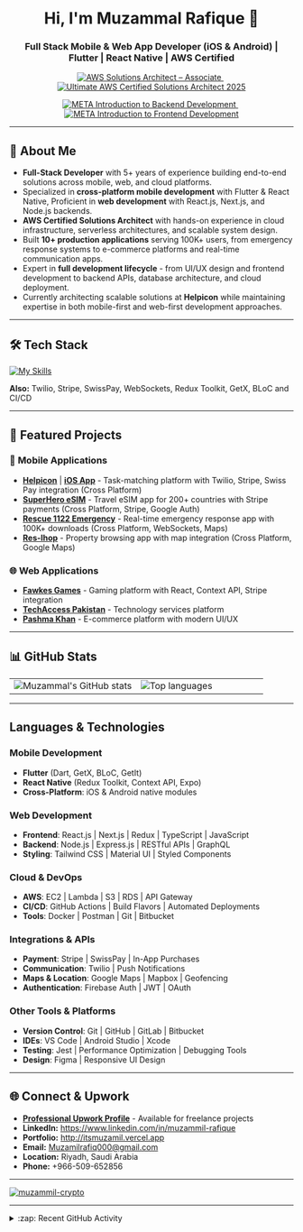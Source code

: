 <!--
Credits:
- Skill icons: https://github.com/tandpfun/skill-icons
- GitHub Stats: https://github.com/anuraghazra/github-readme-stats
-->

<h1 align="center">Hi, I'm Muzammal Rafique 👋</h1>
<h3 align="center">Full Stack Mobile & Web App Developer (iOS & Android) | Flutter | React Native | AWS Certified</h3>

<!-- ========================== CERTIFICATIONS (TOP) ========================== -->
<p align="center">
  <a href="https://www.credly.com/badges/678e4ee1-6ae2-4a0d-a08e-464085e918b0/public_url" target="_blank">
    <img alt="AWS Solutions Architect – Associate"
         src="https://img.shields.io/badge/AWS%20Solutions%20Architect%E2%80%94Associate-Verified%20(2025)-ff9900?style=for-the-badge&logo=amazonaws&logoColor=white" />
  </a>
  &nbsp;
  <a href="https://www.udemy.com/certificate/UC-83f3f0fe-e193-4dd2-af6c-35dfab2d44a4/" target="_blank">
    <img alt="Ultimate AWS Certified Solutions Architect 2025"
         src="https://img.shields.io/badge/AWS%20Cloud%20Practitioner%E2%80%94Foundational-Verified%20(2025)-232f3e?style=for-the-badge&logo=amazonaws&logoColor=white" />
  </a>
</p>
<p align="center">
  <a href="https://www.coursera.org/account/accomplishments/certificate/7L6R2C4628B5" target="_blank">
    <img alt="META Introduction to Backend Development"
         src="https://img.shields.io/badge/META%20Introduction%20to%20Backend%20Development-Verified%20(2024)-0668E1?style=for-the-badge&logo=meta&logoColor=white" />
  </a>
  &nbsp;
  <a href="https://www.coursera.org/account/accomplishments/certificate/P5JJ58ZP7ZWV" target="_blank">
    <img alt="META Introduction to Frontend Development"
         src="https://img.shields.io/badge/META%20Introduction%20to%20Frontend%20Development-Verified%20(2024)-1877F2?style=for-the-badge&logo=meta&logoColor=white" />
  </a>
</p>

---

## 🚀 About Me
- **Full-Stack Developer** with 5+ years of experience building end-to-end solutions across mobile, web, and cloud platforms.
- Specialized in **cross-platform mobile development** with Flutter & React Native, Proficient in **web development** with React.js, Next.js, and Node.js backends.
- **AWS Certified Solutions Architect** with hands-on experience in cloud infrastructure, serverless architectures, and scalable system design.
- Built **10+ production applications** serving 100K+ users, from emergency response systems to e-commerce platforms and real-time communication apps.
- Expert in **full development lifecycle** - from UI/UX design and frontend development to backend APIs, database architecture, and cloud deployment.
- Currently architecting scalable solutions at **Helpicon** while maintaining expertise in both mobile-first and web-first development approaches.

---

## 🛠 Tech Stack
[![My Skills](https://skillicons.dev/icons?i=flutter,dart,react,nextjs,ts,js,nodejs,express,redux,tailwind,mongodb,firebase,aws,graphql,git,github&theme=light)](https://skillicons.dev)

**Also:** Twilio, Stripe, SwissPay, WebSockets, Redux Toolkit, GetX, BLoC and CI/CD

---

## 📌 Featured Projects

### 📱 **Mobile Applications**
- **[Helpicon](https://helpicon.se/)** | **[iOS App](https://apps.apple.com/se/app/helpicon/id6450137041?l=en-GB)** - Task-matching platform with Twilio, Stripe, Swiss Pay integration (Cross Platform)
- **[SuperHero eSIM](https://apps.apple.com/pk/app/superhero-esim-travel-data/id6504882410)** - Travel eSIM app for 200+ countries with Stripe payments (Cross Platform, Stripe, Google Auth)
- **[Rescue 1122 Emergency](https://play.google.com/store/apps/details?id=com.hoboetech.rescue.consumer&hl=en)** - Real-time emergency response app with 100K+ downloads (Cross Platform, WebSockets, Maps)
- **[Res-Ihop](https://apps.apple.com/us/app/res-ihop/id1576501174)** - Property browsing app with map integration (Cross Platform, Google Maps)

### 🌐 **Web Applications**
- **[Fawkes Games](https://fawkesgames.com/)** - Gaming platform with React, Context API, Stripe integration
- **[TechAccess Pakistan](https://www.techaccesspak.com/)** - Technology services platform
- **[Pashma Khan](https://pashmakhan.com/)** - E-commerce platform with modern UI/UX
---

## 📊 GitHub Stats

<table>
  <tr>
    <td valign="top" width="50%">
      <img src="https://github-readme-stats.vercel.app/api?username=muzammil-crypto&count_private=true&show_icons=true&theme=tokyonight"
           alt="Muzammal's GitHub stats" />
    </td>
    <td valign="top" width="50%">
      <img src="https://github-readme-stats.vercel.app/api/top-langs/?username=muzammil-crypto&layout=compact&theme=tokyonight"
           alt="Top languages" />
    </td>
  </tr>
</table>

---

## **Languages & Technologies**

### **Mobile Development**

* **Flutter** (Dart, GetX, BLoC, GetIt)
* **React Native** (Redux Toolkit, Context API, Expo)
* **Cross-Platform**: iOS & Android native modules

### **Web Development**

* **Frontend**: React.js | Next.js | Redux | TypeScript | JavaScript
* **Backend**: Node.js | Express.js | RESTful APIs | GraphQL
* **Styling**: Tailwind CSS | Material UI | Styled Components

### **Cloud & DevOps**

* **AWS**: EC2 | Lambda | S3 | RDS | API Gateway
* **CI/CD**: GitHub Actions | Build Flavors | Automated Deployments
* **Tools**: Docker | Postman | Git | Bitbucket

### **Integrations & APIs**

* **Payment**: Stripe | SwissPay | In-App Purchases
* **Communication**: Twilio | Push Notifications
* **Maps & Location**: Google Maps | Mapbox | Geofencing
* **Authentication**: Firebase Auth | JWT | OAuth

### **Other Tools & Platforms**

* **Version Control**: Git | GitHub | GitLab | Bitbucket
* **IDEs**: VS Code | Android Studio | Xcode
* **Testing**: Jest | Performance Optimization | Debugging Tools
* **Design**: Figma | Responsive UI Design

---

## 🌐 Connect & Upwork
- **[Professional Upwork Profile](https://www.upwork.com/freelancers/~0130e80325866dce81?mp_source=share)** - Available for freelance projects
- **LinkedIn:** https://www.linkedin.com/in/muzammil-rafique
- **Portfolio:** http://itsmuzamil.vercel.app
- **Email:** Muzamilrafiq000@gmail.com
- **Location:** Riyadh, Saudi Arabia
- **Phone:** +966-509-652856

---

<p align="left"> <a href="https://github.com/ryo-ma/github-profile-trophy"><img src="https://github-profile-trophy.vercel.app/?username=muzammil-crypto" alt="muzammil-crypto" /></a> </p>

---

<details>
  <summary>:zap: Recent GitHub Activity</summary>
  
<!--START_SECTION:activity-->
1. 💪 Opened PR [#5](https://github.com/muzammil-crypto/helpicon-mobile-app/pull/5) in [muzammil-crypto/helpicon-mobile-app](https://github.com/muzammil-crypto/helpicon-mobile-app)
2. 🎉 Merged PR [#4](https://github.com/muzammil-crypto/emergency-response-app/pull/4) in [muzammil-crypto/emergency-response-app](https://github.com/muzammil-crypto/emergency-response-app)
3. 💪 Opened PR [#3](https://github.com/muzammil-crypto/flutter-ecommerce/pull/3) in [muzammil-crypto/flutter-ecommerce](https://github.com/muzammil-crypto/flutter-ecommerce)
4. ❌ Closed PR [#2](https://github.com/muzammil-crypto/react-native-chat-app/pull/2) in [muzammil-crypto/react-native-chat-app](https://github.com/muzammil-crypto/react-native-chat-app)
5. 🎉 Merged PR [#1](https://github.com/muzammil-crypto/aws-mobile-backend/pull/1) in [muzammil-crypto/aws-mobile-backend](https://github.com/muzammil-crypto/aws-mobile-backend)
<!--END_SECTION:activity-->
</details>

